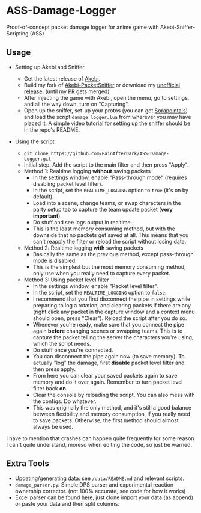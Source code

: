 # ASS-Damage-Logger
Proof-of-concept packet damage logger for anime game with Akebi-Sniffer-Scripting (ASS)

## Usage
- Setting up Akebi and Sniffer
  - Get the latest release of [Akebi](https://github.com/Akebi-Group/Akebi-GC).
  - Build my fork of [Akebi-PacketSniffer](https://github.com/RainAfterDark/Akebi-PacketSniffer) or download my [unofficial release](https://github.com/RainAfterDark/Akebi-PacketSniffer/releases). (until my [PR](https://github.com/Akebi-Group/Akebi-PacketSniffer/pull/10) gets merged)
  - After injecting the game with Akebi, open the menu, go to settings, and all the way down, turn on "Capturing".
  - Open up the sniffer, set-up your protos (you can get [Sorapointa's](https://github.com/Sorapointa/Sorapointa-Protos)) and load the script `damage_logger.lua` from wherever you may have placed it. A simple video tutorial for setting up the sniffer should be in the repo's README.
  
- Using the script
  - `git clone https://github.com/RainAfterDark/ASS-Damage-Logger.git`
  - Initial step: Add the script to the main filter and then press "Apply".
  - Method 1: Realtime logging **without** saving packets
    - In the settings window, enable "Pass-through mode" (requires disabling packet level filter).
    - In the script, set the `REALTIME_LOGGING` option to `true` (it's on by default).
    - Load into a scene, change teams, or swap characters in the party setup tab to capture the team update packet (**very important**).
    - Do stuff and see logs output in realtime.
    - This is the least memory consuming method, but with the downside that no packets get saved at all. This means that you can't reapply the filter or reload the script without losing data.
  - Method 2: Realtime logging **with** saving packets
    - Basically the same as the previous method, except pass-through mode is disabled.
    - This is the simplest but the most memory consuming method, only use when you really need to capture every packet.
  - Method 3: Using packet level filter
    - In the settings window, enable "Packet level filter".
    - In the script, set the `REALTIME_LOGGING` option to `false`.
    - I recommend that you first disconnect the pipe in settings while preparing to log a rotation, and clearing packets if there are any (right click any packet in the capture window and a context menu should open, press "Clear"). Reload the script after you do so.
    - Whenever you're ready, make sure that you connect the pipe again **before** changing scenes or swapping teams. This is to capture the packet telling the server the characters you're using, which the script needs.
    - Do stuff once you're connected.
    - You can disconnect the pipe again now (to save memory). To actually "log" the damage, first **disable** packet level filter and then press apply.
    - From here you can clear your saved packets again to save memory and do it over again. Remember to turn packet level filter back **on**.
    - Clear the console by reloading the script. You can also mess with the configs. Do whatever.
    - This was originally the only method, and it's still a good balance between flexibility and memory consumption, if you really need to save packets. Otherwise, the first method should almost always be used.
  
I have to mention that crashes can happen quite frequently for some reason I can't quite understand, moreso when editing the code, so just be warned.
  
## Extra Tools
- Updating/generating data: see `/data/README.md` and relevant scripts.
- `damage_parser.py`: Simple DPS parser and experimental reaction ownership corrector. (not 100% accurate, see code for how it works)
- Excel parser can be found [here](https://docs.google.com/spreadsheets/d/10rxAk7O8MLHZt5jacCHQrdzfP2-hOh-kk7TWJDj71sM/edit?usp=sharing), just clone import your data (as append) or paste your data and then split columns.
 
